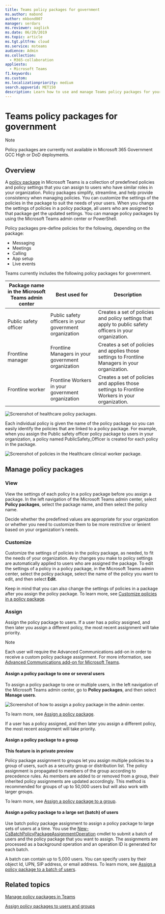 ```yaml
---
title: Teams policy packages for government
ms.author: mabond
author: mkbond007
manager: serdars
ms.reviewer: aaglick
ms.date: 06/20/2019
ms.topic: article
ms.tgt.pltfrm: cloud
ms.service: msteams
audience: Admin
ms.collection: 
  - M365-collaboration
appliesto: 
  - Microsoft Teams
f1.keywords:
ms.custom: 
ms.localizationpriority: medium
search.appverid: MET150
description: Learn how to use and manage Teams policy packages for your government organization.
---
```


# Teams policy packages for government

> [!NOTE]
> Policy packages are currently not available in Microsoft 365 Government GCC High or DoD deployments.

## Overview

A [policy package](manage-policy-packages.md) in Microsoft Teams is a collection of predefined policies and policy settings that you can assign to users who have similar roles in your organization. Policy packages simplify, streamline, and help provide consistency when managing policies. You can customize the settings of the policies in the package to suit the needs of your users. When you change the settings of policies in a policy package, all users who are assigned to that package get the updated settings. You can manage policy packages by using the Microsoft Teams admin center or PowerShell.

Policy packages pre-define policies for the following, depending on the package:

- Messaging
- Meetings
- Calling
- App setup
- Live events

Teams currently includes the following policy packages for government.

|Package name in the Microsoft Teams admin center|Best used for|Description |
|---------|---------|---------|
|Public safety officer  |Public safety officers in your government organization  |Creates a set of policies and policy settings that apply to public safety officers in your organization. |
|Frontline manager  |Frontline Managers in your government organization |Creates a set of policies and applies those settings to Frontline Managers in your organization.|
|Frontline worker  |Frontline Workers in your government organization |Creates a set of policies and applies those settings to Frontline Workers in your organization.|

![Screenshot of healthcare policy packages.](media/policy-packages-gov.png)

Each individual policy is given the name of the policy package so you can easily identify the policies that are linked to a policy package. For example, when you assign the Public safety officer policy package to users in your organization, a policy named PublicSafety_Officer is created for each policy in the package.

![Screenshot of policies in the Healthcare clinical worker package.](media/policy-packages-public-safety-officer.png)

## Manage policy packages

### View

View the settings of each policy in a policy package before you assign a package. In the left navigation of the Microsoft Teams admin center, select **Policy packages**, select the package name, and then select the policy name.

Decide whether the predefined values are appropriate for your organization or whether you need to customize them to be more restrictive or lenient based on your organization's needs.

### Customize

Customize the settings of policies in the policy package, as needed, to fit the needs of your organization. Any changes you make to policy settings are automatically applied to users who are assigned the package. To edit the settings of a policy in a policy package, in the Microsoft Teams admin center, select the policy package, select the name of the policy you want to edit, and then select **Edit**.

Keep in mind that you can also change the settings of policies in a package after you assign the policy package. To learn more, see [Customize policies in a policy package](manage-policy-packages.md#customize-policies-in-a-policy-package). 

### Assign

Assign the policy package to users. If a user has a policy assigned, and then later you assign a different policy, the most recent assignment will take priority.

> [!NOTE]
> Each user will require the Advanced Communications add-on in order to receive a custom policy package assignment. For more information, see [Advanced Communications add-on for Microsoft Teams](/microsoftteams/teams-add-on-licensing/advanced-communications).

#### Assign a policy package to one or several users

To assign a policy package to one or multiple users, in the left navigation of the Microsoft Teams admin center, go to **Policy packages**, and then select **Manage users**.  

![Screenshot of how to assign a policy package in the admin center.](media/policy-packages-healthcare-assign.png)

To learn more, see [Assign a policy package](assign-policy-packages.md).

If a user has a policy assigned, and then later you assign a different policy, the most recent assignment will take priority.

#### Assign a policy package to a group

**This feature is in private preview**

Policy package assignment to groups let you assign multiple policies to a group of users, such as a security group or distribution list. The policy assignment is propagated to members of the group according to precedence rules. As members are added to or removed from a group, their inherited policy assignments are updated accordingly. This method is recommended for groups of up to 50,000 users but will also work with larger groups.

To learn more, see [Assign a policy package to a group](assign-policy-packages.md#assign-a-policy-package-to-a-group).

#### Assign a policy package to a large set (batch) of users

Use batch policy package assignment to assign a policy package to large sets of users at a time. You use the [New-CsBatchPolicyPackageAssignmentOperation](/powershell/module/teams/new-csbatchpolicypackageassignmentoperation) cmdlet to submit a batch of users and the policy package that you want to assign. The assignments are processed as a background operation and an operation ID is generated for each batch.

A batch can contain up to 5,000 users. You can specify users by their object Id, UPN, SIP address, or email address. To learn more, see [Assign a policy package to a batch of users](assign-policy-packages.md#assign-a-policy-package-to-a-batch-of-users).

## Related topics

[Manage policy packages in Teams](manage-policy-packages.md)

[Assign policy packages to users and groups](assign-policy-packages.md)
